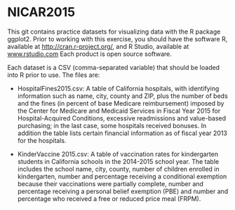 # NICAR2015
This git contains practice datasets for visualizing data with the R package ggplot2. Prior to working with this exercise, you should have the software R, available at http://cran.r-project.org/, and R Studio, available at www.rstudio.com  Each product is open source software.

Each dataset is a CSV (comma-separated variable) that should be loaded into R prior to use. The files are:

* HospitalFines2015.csv: A table of California hospitals, with identifying information such as name, city, county and ZIP, plus the number of beds and the fines (in percent of base Medicare reimbursement) imposed by the Center for Medicare and Medicaid Services in Fiscal Year 2015 for Hospital-Acquired Conditions, excessive readmissions and value-based purchasing; in the last case, some hospitals received bonuses. In addition the table lists certain financial information as of fiscal year 2013 for the hospitals.

* KinderVaccine 2015.csv: A table of vaccination rates for kindergarten students in California schools in the 2014-2015 school year. The table includes the school name, city, county, number of children enrolled in kindergarten, number and percentage receiving a conditional exemption because their vaccinations were partially complete, number and percentage receiving a personal belief exemption (PBE) and number and percentage who received a free or reduced price meal (FRPM).
